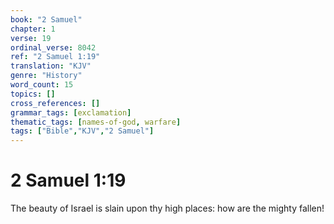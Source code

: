 ```yaml
---
book: "2 Samuel"
chapter: 1
verse: 19
ordinal_verse: 8042
ref: "2 Samuel 1:19"
translation: "KJV"
genre: "History"
word_count: 15
topics: []
cross_references: []
grammar_tags: [exclamation]
thematic_tags: [names-of-god, warfare]
tags: ["Bible","KJV","2 Samuel"]
---
```


# 2 Samuel 1:19

The beauty of Israel is slain upon thy high places: how are the mighty fallen!
